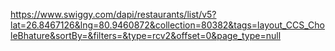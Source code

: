https://www.swiggy.com/dapi/restaurants/list/v5?lat=26.8467126&lng=80.9460872&collection=80382&tags=layout_CCS_CholeBhature&sortBy=&filters=&type=rcv2&offset=0&page_type=null